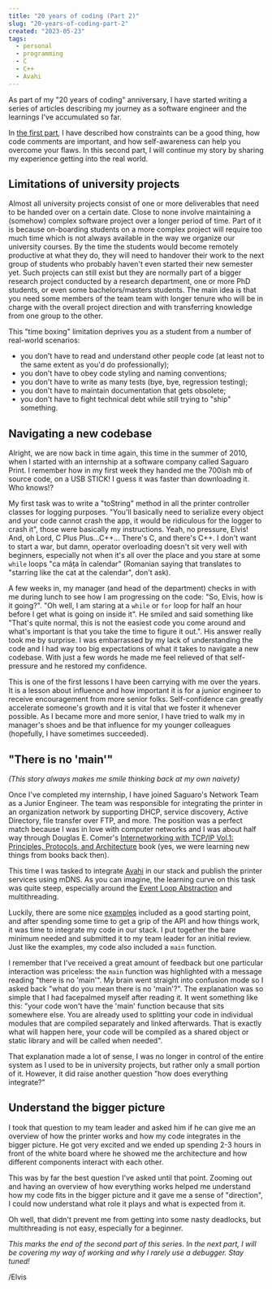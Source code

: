 ```yaml
---
title: "20 years of coding (Part 2)"
slug: "20-years-of-coding-part-2"
created: "2023-05-23"
tags:
  - personal
  - programming
  - C
  - C++
  - Avahi
---
```


As part of my "20 years of coding" anniversary, I have started writing a series
of articles describing my journey as a software engineer and the learnings I've
accumulated so far.

In [the first part](/blog/20-years-of-coding-part-1), I have described how
constraints can be a good thing, how code comments are important, and how
self-awareness can help you overcome your flaws. In this second part, I will
continue my story by sharing my experience getting into the real world.

## Limitations of university projects

Almost all university projects consist of one or more deliverables that need to
be handed over on a certain date. Close to none involve maintaining a (somehow)
complex software project over a longer period of time. Part of it is because
on-boarding students on a more complex project will require too much time which
is not always available in the way we organize our university courses. By the
time the students would become remotely productive at what they do, they will
need to handover their work to the next group of students who probably haven't
even started their new semester yet. Such projects can still exist but they are
normally part of a bigger research project conducted by a research department,
one or more PhD students, or even some bachelors/masters students. The main idea
is that you need some members of the team team with longer tenure who will be in
charge with the overall project direction and with transferring knowledge from
one group to the other.

This "time boxing" limitation deprives you as a student from a number of
real-world scenarios:

- you don't have to read and understand other people code (at least not to the
  same extent as you'd do professionally);
- you don't have to obey code styling and naming conventions;
- you don't have to write as many tests (bye, bye, regression testing);
- you don't have to maintain documentation that gets obsolete;
- you don't have to fight technical debt while still trying to "ship" something.

## Navigating a new codebase

Alright, we are now back in time again, this time in the summer of 2010, when I
started with an internship at a software company called Saguaro Print. I
remember how in my first week they handed me the 700ish mb of source code, on a
USB STICK! I guess it was faster than downloading it. Who knows!?

My first task was to write a "toString" method in all the printer controller
classes for logging purposes. "You'll basically need to serialize every object
and your code cannot crash the app, it would be ridiculous for the logger to
crash it", those were basically my instructions. Yeah, no pressure, Elvis! And,
oh Lord, C Plus Plus...C++... There's C, and there's C++. I don't want to start
a war, but damn, operator overloading doesn't sit very well with beginners,
especially not when it's all over the place and you stare at some `while` loops
"ca mâța în calendar" (Romanian saying that translates to "starring like the cat
at the calendar", don't ask).

A few weeks in, my manager (and head of the department) checks in with me during
lunch to see how I am progressing on the code: "So, Elvis, how is it going?".
"Oh well, I am staring at a `while` or `for` loop for half an hour before I get
what is going on inside it". He smiled and said something like "That's quite
normal, this is not the easiest code you come around and what's important is
that you take the time to figure it out.". His answer really took me by
surprise. I was embarrassed by my lack of understanding the code and I had way
too big expectations of what it takes to navigate a new codebase. With just a
few words he made me feel relieved of that self-pressure and he restored my
confidence.

This is one of the first lessons I have been carrying with me over the years. It
is a lesson about influence and how important it is for a junior engineer to
receive encouragement from more senior folks. Self-confidence can greatly
accelerate someone's growth and it is vital that we foster it whenever possible.
As I became more and more senior, I have tried to walk my in manager's shoes and
be that influence for my younger colleagues (hopefully, I have sometimes
succeeded).

## "There is no 'main'"

_(This story always makes me smile thinking back at my own naivety)_

Once I've completed my internship, I have joined Saguaro's Network Team as a
Junior Engineer. The team was responsible for integrating the printer in an
organization network by supporting DHCP, service discovery, Active Directory,
file transfer over FTP, and more. The position was a perfect match because I was
in love with computer networks and I was about half way through Douglas E.
Comer's [Internetworking with TCP/IP Vol.1: Principles, Protocols, and
Architecture](https://www.amazon.com/Internetworking-TCP-Vol-1-Principles-Architecture/dp/0130183806)
book (yes, we were learning new things from books back then).

This time I was tasked to integrate [Avahi](https://www.avahi.org/) in our stack
and publish the printer services using mDNS. As you can imagine, the learning
curve on this task was quite steep, especially around the [Event Loop
Abstraction](https://www.avahi.org/doxygen/html/index.html#event_loop) and
multithreading.

Luckily, there are some nice
[examples](https://www.avahi.org/doxygen/html/examples.html) included as a good
starting point, and after spending some time to get a grip of the API and how
things work, it was time to integrate my code in our stack. I put together the
bare minimum needed and submitted it to my team leader for an initial review.
Just like the examples, my code also included a `main` function.

I remember that I've received a great amount of feedback but one particular
interaction was priceless: the `main` function was highlighted with a message
reading "there is no 'main'". My brain went straight into confusion mode so I
asked back "what do you mean there is no 'main'?". The explanation was so simple
that I had facepalmed myself after reading it. It went something like this:
"your code won't have the 'main' function because that sits somewhere else. You
are already used to splitting your code in individual modules that are compiled
separately and linked afterwards. That is exactly what will happen here, your
code will be compiled as a shared object or static library and will be called
when needed".

That explanation made a lot of sense, I was no longer in control of the entire
system as I used to be in university projects, but rather only a small portion
of it. However, it did raise another question "how does everything integrate?"

## Understand the bigger picture

I took that question to my team leader and asked him if he can give me an
overview of how the printer works and how my code integrates in the bigger
picture. He got very excited and we ended up spending 2-3 hours in front of the
white board where he showed me the architecture and how different components
interact with each other.

This was by far the best question I've asked until that point. Zooming out and
having an overview of how everything works helped me understand how my code fits
in the bigger picture and it gave me a sense of "direction", I could now
understand what role it plays and what is expected from it.

Oh well, that didn't prevent me from getting into some nasty deadlocks, but
multithreading is not easy, especially for a beginner.

_This marks the end of the second part of this series. In the next part, I will
be covering my way of working and why I rarely use a debugger. Stay tuned!_

/Elvis
